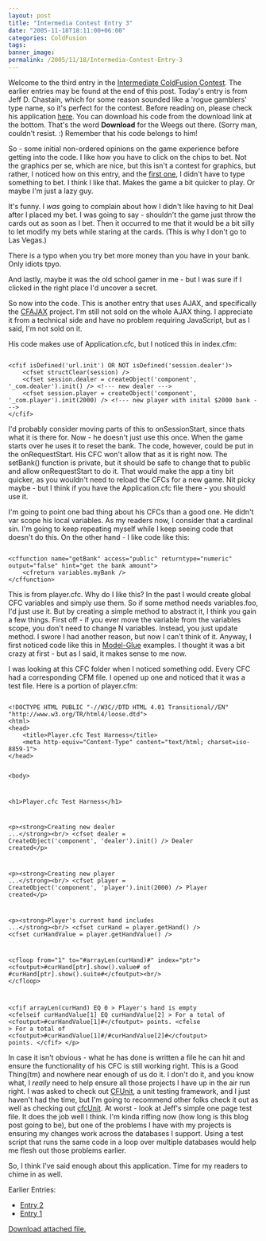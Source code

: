 ```yaml
---
layout: post
title: "Intermedia Contest Entry 3"
date: "2005-11-18T18:11:00+06:00"
categories: ColdFusion 
tags: 
banner_image: 
permalink: /2005/11/18/Intermedia-Contest-Entry-3
---
```


Welcome to the third entry in the <a href="http://ray.camdenfamily.com/index.cfm/2005/10/30/Intermediate-ColdFusion-Contest">Intermediate ColdFusion Contest</a>. The earlier entries may be found at the end of this post. Today's entry is from Jeff D. Chastain, which for some reason sounded like a 'rogue gamblers' type name, so it's perfect for the contest. Before reading on, please check his application <a href="http://ray.camdenfamily.com/demos/contest2/jchastain/blackjack">here</a>. You can download his code from the download link at the bottom. That's the word <b>Download</b> for the Weegs out there. (Sorry man, couldn't resist. :) Remember that his code belongs to him!
<!--more-->
So - some initial non-ordered opinions on the game experience before getting into the code. I like how you have to click on the chips to bet. Not the graphics per se, which are nice, but this isn't a contest for graphics, but rather, I noticed how on this entry, and the <a href="http://ray.camdenfamily.com/index.cfm/2005/11/16/Intermediate-Contest-Entry-1">first one</a>, I didn't have to type something to bet. I think I like that. Makes the game a bit quicker to play. Or maybe I'm just a lazy guy. 

It's funny. I <i>was</i> going to complain about how I didn't like having to hit Deal after I placed my bet. I was going to say - shouldn't the game just throw the cards out as soon as I bet. Then it occurred to me that it would be a bit silly to let modify my bets while staring at the cards. (This is why I don't go to Las Vegas.) 

There is a typo when you try bet more money than you have in your bank. Only idiots tpyo. 

And lastly, maybe it was the old school gamer in me - but I was sure if I clicked in the right place I'd uncover a secret.

So now into the code. This is another entry that uses AJAX, and specifically the <a href="http://www.indiankey.com/cfajax">CFAJAX</a> project. I'm still not sold on the whole AJAX thing. I appreciate it from a technical side and have no problem requiring JavaScript, but as I said, I'm not sold on it. 

His code makes use of Application.cfc, but I noticed this in index.cfm:

<code>
&lt;cfif isDefined('url.init') OR NOT isDefined('session.dealer')&gt;
	&lt;cfset structClear(session) /&gt;
	&lt;cfset session.dealer = createObject('component', '_com.dealer').init() /&gt; &lt;!--- new dealer ---&gt;
	&lt;cfset session.player = createObject('component', '_com.player').init(2000) /&gt; &lt;!--- new player with inital $2000 bank ---&gt;
&lt;/cfif&gt;
</code>

I'd probably consider moving parts of this to onSessionStart, since thats what it is there for. Now - he doesn't just use this once. When the game starts over he uses it to reset the bank. The code, however, could be put in the onRequestStart. His CFC won't allow that as it is right now. The setBank() function is private, but it should be safe to change that to public and allow onRequestStart to do it. That would make the app a tiny bit quicker, as you wouldn't need to reload the CFCs for a new game. Nit picky maybe - but I think if you have the Application.cfc file there - you should use it. 

I'm going to point one bad thing about his CFCs than a good one. He didn't var scope his local variables. As my readers now, I consider that a cardinal sin. I'm going to keep repeating myself while I keep seeing code that doesn't do this. On the other hand - I like code like this: 

<code>
&lt;cffunction name="getBank" access="public" returntype="numeric" output="false" hint="get the bank amount"&gt;
	&lt;cfreturn variables.myBank /&gt;
&lt;/cffunction&gt;
</code>

This is from player.cfc. Why do I like this? In the past I would create global CFC variables and simply use them. So if some method needs variables.foo, I'd just use it. But by creating a simple method to abstract it, I think you gain a few things. First off - if you ever move the variable from the variables scope, you don't need to change N variables. Instead, you just update method. I swore I had another reason, but now I can't think of it. Anyway, I first noticed code like this in <a href="http://www.model-glue.com">Model-Glue</a> examples. I thought it was a bit crazy at first - but as I said, it makes sense to me now.

I was looking at this CFC folder when I noticed something odd. Every CFC had a corresponding CFM file. I opened up one and noticed that it was a test file. Here is a portion of player.cfm:

<code>
&lt;!DOCTYPE HTML PUBLIC "-//W3C//DTD HTML 4.01 Transitional//EN" "http://www.w3.org/TR/html4/loose.dtd"&gt;
&lt;html&gt;
&lt;head&gt;
	&lt;title&gt;Player.cfc Test Harness&lt;/title&gt;
	&lt;meta http-equiv="Content-Type" content="text/html; charset=iso-8859-1"&gt;
&lt;/head&gt;

&lt;body&gt;

&lt;h1&gt;Player.cfc Test Harness&lt;/h1&gt;

&lt;p&gt;&lt;strong&gt;Creating new dealer ...&lt;/strong&gt;&lt;br/&gt;
&lt;cfset dealer = CreateObject('component', 'dealer').init() /&gt;
Dealer created&lt;/p&gt;

&lt;p&gt;&lt;strong&gt;Creating new player ...&lt;/strong&gt;&lt;br/&gt;
&lt;cfset player = CreateObject('component', 'player').init(2000) /&gt;
Player created&lt;/p&gt;

&lt;p&gt;&lt;strong&gt;Player's current hand includes ...&lt;/strong&gt;&lt;br/&gt;
&lt;cfset curHand = player.getHand() /&gt;
&lt;cfset curHandValue = player.getHandValue() /&gt;

&lt;cfloop from="1" to="#arrayLen(curHand)#" index="ptr"&gt;
	&lt;cfoutput&gt;#curHand[ptr].show().value# of #curHand[ptr].show().suite#&lt;/cfoutput&gt;&lt;br/&gt;
&lt;/cfloop&gt;

&lt;cfif arrayLen(curHand) EQ 0 &gt;
	Player's hand is empty
&lt;cfelseif curHandValue[1] EQ curHandValue[2] &gt;
	For a total of &lt;cfoutput&gt;#curHandValue[1]#&lt;/cfoutput&gt; points.
&lt;cfelse &gt;
	For a total of &lt;cfoutput&gt;#curHandValue[1]#/#curHandValue[2]#&lt;/cfoutput&gt; points.
&lt;/cfif&gt;
&lt;/p&gt;
</code>

In case it isn't obvious - what he has done is written a file he can hit and ensure the functionality of his CFC is still working right. This is a Good Thing(tm) and nowhere near enough of us do it. I don't do it, and you know what, I <i>really</i> need to help ensure all those projects I have up in the air run right. I was asked to check out <a href="http://cfunit.sourceforge.net/">CFUnit</a>, a unit testing framework, and I just haven't had the time, but I'm going to recommend other folks check it out as well as checking out <a href="http://www.cfcunit.org/cfcunit/">cfcUnit</a>. At worst - look at Jeff's simple one page test file. It does the job well I think. I'm kinda riffing now (how long is this blog post going to be), but one of the problems I have with my projects is ensuring my changes work across the databases I support. Using a test script that runs the same code in a loop over multiple databases would help me flesh out those problems earlier. 

So, I think I've said enough about this application. Time for my readers to chime in as well.

Earlier Entries:
<ul>
<li><a href="http://ray.camdenfamily.com/index.cfm/2005/11/17/Intermediate-Contest-Entry-2">Entry 2</a>
<li><a href="http://ray.camdenfamily.com/index.cfm/2005/11/16/Intermediate-Contest-Entry-1">Entry 1</a>
</ul><p><a href='enclosures/D{% raw %}%3A%{% endraw %}5Cwebsites{% raw %}%5Ccamdenfamily%{% endraw %}5Csource{% raw %}%5Cmorpheus%{% endraw %}5Cblog{% raw %}%5Cenclosures%{% endraw %}2Fjchastain%2Ezip'>Download attached file.</a></p>
